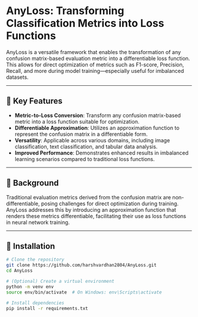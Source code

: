 # AnyLoss: Transforming Classification Metrics into Loss Functions

AnyLoss is a versatile framework that enables the transformation of any confusion matrix-based evaluation metric into a differentiable loss function. This allows for direct optimization of metrics such as F1-score, Precision, Recall, and more during model training—especially useful for imbalanced datasets.

---

## 📌 Key Features

- **Metric-to-Loss Conversion**: Transform any confusion matrix-based metric into a loss function suitable for optimization.
- **Differentiable Approximation**: Utilizes an approximation function to represent the confusion matrix in a differentiable form.
- **Versatility**: Applicable across various domains, including image classification, text classification, and tabular data analysis.
- **Improved Performance**: Demonstrates enhanced results in imbalanced learning scenarios compared to traditional loss functions.

---

## 🧠 Background

Traditional evaluation metrics derived from the confusion matrix are non-differentiable, posing challenges for direct optimization during training. AnyLoss addresses this by introducing an approximation function that renders these metrics differentiable, facilitating their use as loss functions in neural network training.

---

## 🚀 Installation

```bash
# Clone the repository
git clone https://github.com/harshvardhan2804/AnyLoss.git
cd AnyLoss

# (Optional) Create a virtual environment
python -m venv env
source env/bin/activate  # On Windows: env\Scripts\activate

# Install dependencies
pip install -r requirements.txt

